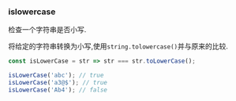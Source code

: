 ### islowercase

检查一个字符串是否小写. 

将给定的字符串转换为小写,使用`string.tolowercase()`并与原来的比较. 

```js
const isLowerCase = str => str === str.toLowerCase();
```

```js
isLowerCase('abc'); // true
isLowerCase('a3@$'); // true
isLowerCase('Ab4'); // false
```